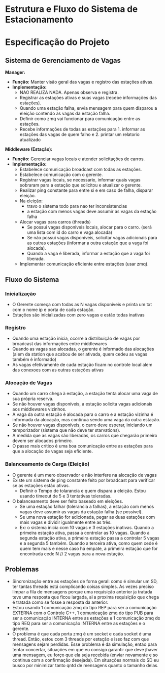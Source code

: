 # Estrutura e Fluxo do Sistema de Estacionamento

# Especificação do Projeto

## Sistema de Gerenciamento de Vagas

**Manager:**
- **Função:** Manter visão geral das vagas e registro das estações ativas.
- **Implementação:**
  - NAO REALIZA NADA. Apenas observa e registra.
  - Registrar as estações ativas e suas vagas (recebe informações das estações).
  - Quando uma estação falha, envia mensagem para quem disparou a eleição contendo as vagas da estação falha.
  - Definir como zmq vai funcionar para comunicação entre as estações.
  - Recebe informações de todas as estações para 1. informar as estações das vagas de quem falho e 2. printar um relatorio atualizado

**Middleware (Estação):**
- **Função:** Gerenciar vagas locais e atender solicitações de carros.
- **Implementação:**
  - Estabelece comunicação broadcast com todas as estações.
  - Estabelece comunicação com o gerente.
  - Registrar vagas locais, se necessario, informar quais vagas sobraram para a estação que solicitou e atualizar o gerente.
  - Realizar ping constante para entre si e em caso de falha, disparar eleição.
  - Na eleição:
    - travo o sistema todo para nao ter inconsistencias
    - a estação com menos vagas deve assumir as vagas da estação falha
  - Alocar vagas para carros (threads)
    - Se possui vagas disponiveis locais, alocar para o carro. (será uma lista com id do carro e vaga alocada)
    - Se não possui vagas disponiveis, solicitar vagas adicionais para as outras estações (informar a outra estação que a vaga foi alocada).
    - Quando a vaga é liberada, informar a estação que a vaga foi liberada. 
  - Implementar comunicação eficiente entre estações (usar zmq).

## Fluxo do Sistema

### Inicialização
- O Gerente começa com todas as N vagas disponíveis e printa um txt com o nome ip e porta de cada estação.
- Estações são inicializadas com zero vagas e estão todas inativas

### Registro
- Quando uma estação inicia, ocorre a distribuição de vagas por broadcast das informações entre middlewares
- Quando as vagas sao alocadas, o gerente é informado das alocações (alem da station que acabou de ser ativada, quem cedeu as vagas também é informado)
- As vagas efetivamente de cada estação ficam no controle local alem das conexoes com as outras estações ativas

### Alocação de Vagas
- Quando um carro chega à estação, a estação tenta alocar uma vaga de sua própria reserva.
- Se não houver vagas disponíveis, a estação solicita vagas adicionais aos middlewares vizinhos.
- A vaga da outra estação é alocada para o carro e a estação vizinha é informada da alocação, mas continua sendo uma vaga da outra estação.
- Se não houver vagas disponíveis, o carro deve esperar, iniciando um temporizador (sistema que não deve ter starvations).
- A medida que as vagas são liberadas, os carros que chegarão primeiro devem ser alocados primeiro.
- O passo mais crítico é uma boa comunicação entre as estações para que a alocação de vagas seja eficiente.

### Balanceamento de Carga (Eleição) 
- O gerente é um mero observador e não interfere na alocação de vagas
- Existe um sistema de ping constante feito por broadcast para verificar se as estações estão ativas.
  - Definir o Tempo de tolarancia e quem dispara a eleição. Estou usando timeout de 5 e 3 tentativas toleradas.
- O balanceamento deve ser feito baseado em eleições.
  - Se uma estação falhar (tolerancia a falhas), a estação com menos vagas deve assumir as vagas da estação falha (se possível).
  - Se uma nova estação for adicionada, pegar as duas estações com mais vagas e dividir igualmente entre as três.
  - Ex: o sistema inicia com 10 vagas e 3 estações inativas. Quando a primeira estação ativa, passa a controlar as 10 vagas. Quando a segunda estação ativa, a primeira estação passa a controlar 5 vagas e a segunda 5 também. Quando a terceira ativa, como quem cede é quem tem mais e nesse caso há empate, a primeira estação que for encontrada cede N // 2 vagas para a nova estação.

## Problemas
- Sincronização entre as estações de forna geral: como é simular um SD, ter tantas threads está complicando coisas simples. As vezes preciso limpar a fila de mensagens porque uma requisição anterior ja tratada teve uma resposta que ficou largada, ai a proxima requisição que chega é tratada como se fosse a resposta da anterior.
- Estou usando 1 comunicação zmq do tipo REP para ser a comunicação EXTERNA com o Controle C++, 1 comunicação zmq do tipo PUB para ser a comunicação INTERNA entre as estações e 1 comunicação zmq do tipo REQ para ser a comunicação INTERNA entre as estações e o gerente.
- O problema é que cada porta zmq é um socket e cada socket é uma thread. Então, estou com 3 threads por estação e isso faz com que mensagens sejam perdidas. Esse problema é da simulação, entao para tentar concertar, situações em que eu consigo garantir que deve jhaver uma mensagem, eu forço que ela seja recebida (enviar novamente e so continua com a confirmação desejada). Em situações normais do SD eu busco por minimizar tanto qntd de mensagens quanto o tamanho delas.